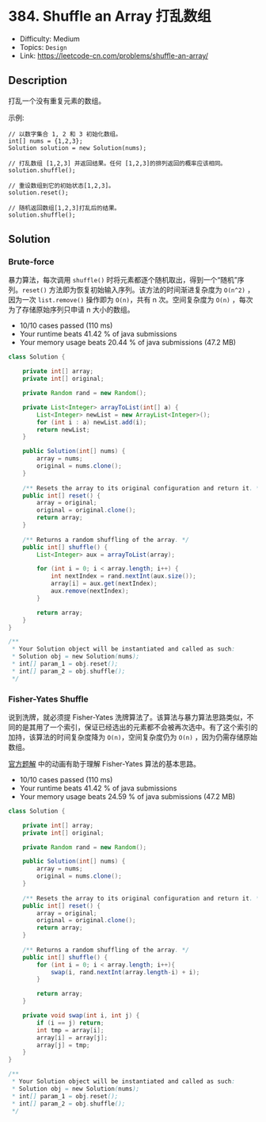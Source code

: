 # 384. Shuffle an Array 打乱数组

- Difficulty: Medium
- Topics: `Design`
- Link: https://leetcode-cn.com/problems/shuffle-an-array/

## Description

打乱一个没有重复元素的数组。

示例:
```
// 以数字集合 1, 2 和 3 初始化数组。
int[] nums = {1,2,3};
Solution solution = new Solution(nums);

// 打乱数组 [1,2,3] 并返回结果。任何 [1,2,3]的排列返回的概率应该相同。
solution.shuffle();

// 重设数组到它的初始状态[1,2,3]。
solution.reset();

// 随机返回数组[1,2,3]打乱后的结果。
solution.shuffle();
```

## Solution

### Brute-force

暴力算法，每次调用 `shuffle()` 时将元素都逐个随机取出，得到一个“随机”序列。`reset()` 方法即为恢复初始输入序列。该方法的时间渐进复杂度为 `O(n^2)` ，因为一次 `list.remove()` 操作即为 `O(n)`，共有 n 次。空间复杂度为 `O(n)` ，每次为了存储原始序列只申请 n 大小的数组。

- 10/10 cases passed (110 ms)
- Your runtime beats 41.42 % of java submissions
- Your memory usage beats 20.44 % of java submissions (47.2 MB)

```java
class Solution {

    private int[] array;
    private int[] original;

    private Random rand = new Random();

    private List<Integer> arrayToList(int[] a) {
        List<Integer> newList = new ArrayList<Integer>();
        for (int i : a) newList.add(i);
        return newList;
    }

    public Solution(int[] nums) {
        array = nums;
        original = nums.clone();
    }
    
    /** Resets the array to its original configuration and return it. */
    public int[] reset() {
        array = original;
        original = original.clone();
        return array;
    }
    
    /** Returns a random shuffling of the array. */
    public int[] shuffle() {
        List<Integer> aux = arrayToList(array);

        for (int i = 0; i < array.length; i++) {
            int nextIndex = rand.nextInt(aux.size());
            array[i] = aux.get(nextIndex);
            aux.remove(nextIndex);
        }

        return array;
    }
}

/**
 * Your Solution object will be instantiated and called as such:
 * Solution obj = new Solution(nums);
 * int[] param_1 = obj.reset();
 * int[] param_2 = obj.shuffle();
 */
```

### Fisher-Yates Shuffle

说到洗牌，就必须提 Fisher-Yates 洗牌算法了。该算法与暴力算法思路类似，不同的是其用了一个索引，保证已经选出的元素都不会被再次选中。有了这个索引的加持，该算法的时间复杂度降为 `O(n)`，空间复杂度仍为 `O(n)` ，因为仍需存储原始数组。

[官方题解](https://leetcode-cn.com/problems/shuffle-an-array/solution/da-luan-shu-zu-by-leetcode) 中的动画有助于理解 Fisher-Yates 算法的基本思路。

- 10/10 cases passed (110 ms)
- Your runtime beats 41.42 % of java submissions
- Your memory usage beats 24.59 % of java submissions (47.2 MB)

```java
class Solution {

    private int[] array;
    private int[] original;    

    private Random rand = new Random();

    public Solution(int[] nums) {
        array = nums;
        original = nums.clone();
    }
    
    /** Resets the array to its original configuration and return it. */
    public int[] reset() {
        array = original;
        original = original.clone();
        return array;
    }
    
    /** Returns a random shuffling of the array. */
    public int[] shuffle() {
        for (int i = 0; i < array.length; i++){
            swap(i, rand.nextInt(array.length-i) + i);
        }

        return array;
    }

    private void swap(int i, int j) {
        if (i == j) return;
        int tmp = array[i];
        array[i] = array[j];
        array[j] = tmp;
    }
}

/**
 * Your Solution object will be instantiated and called as such:
 * Solution obj = new Solution(nums);
 * int[] param_1 = obj.reset();
 * int[] param_2 = obj.shuffle();
 */
```